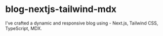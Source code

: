 # blog-nextjs-tailwind-mdx
I've crafted a dynamic and responsive blog using - Next.js, Tailwind CSS, TypeScript, MDX.
